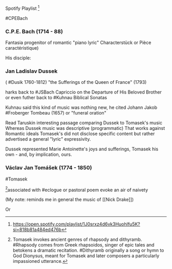 Spotify Playlist [^2]

#CPEBach 
### C.P.E. Bach (1714 - 88) 
Fantasia 
progenitor of romantic "piano lyric" Characterstück or Pièce caractéristique)

His disciple: 

### Jan Ladislav Dussek 
( #Dusik 1760-1812)  "the Sufferings of the Queen of France" (1793)

harks back to #JSBach Capriccio on the Departure of His Beloved Brother 
or even futher back to #Kuhnau Biblical Sonatas

Kuhnau said this kind of music was nothing new, he cited Johann Jakob #Froberger Tombeau (1657) or "funeral oration"

Read Taruskin interesting passage comparing Dussek to Tomasek's music 
Whereas Dussek music was descriptive (programmatic) That works against Romantic ideals
Tomasek's did not disclose specific content but rather advertised a general "lyric" expressivity. 



Dussek represented Marie Antoinette's joys and sufferings, Tomasek his own -  and, by implication, ours. 


### Václav Jan Tomášek (1774 - 1850)
#Tomasek 

[^1]associated with #eclogue or pastoral poem
evoke an air of naivety 

(My note: reminds me in general the music of [[Nick Drake]])



Or 

[^1]: Tomasek invokes ancient genres of rhapsody and dithyramb. #Rhapsody comes from Greek rhapsoidos, singer of epic tales and betokens a dramatic recitation. #Dithyramb originally a song or hymn to God Dionysus, meant for Tomasek and later composers a particularly impassioned utterance. 
[^2]: https://open.spotify.com/playlist/1J0srxz4d6vk3Huohlfu5K?si=818b81a484ed476b